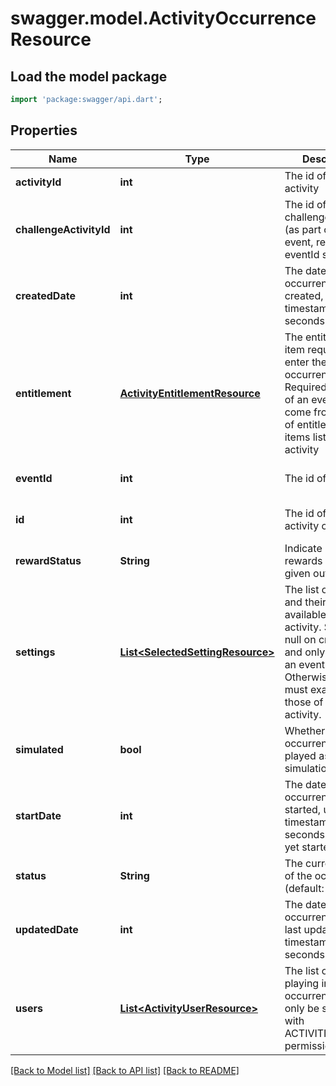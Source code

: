# swagger.model.ActivityOccurrenceResource

## Load the model package
```dart
import 'package:swagger/api.dart';
```

## Properties
Name | Type | Description | Notes
------------ | ------------- | ------------- | -------------
**activityId** | **int** | The id of the activity | [default to null]
**challengeActivityId** | **int** | The id of the challenge activity (as part of the event, required if eventId set) | [optional] [default to null]
**createdDate** | **int** | The date this occurrence was created, unix timestamp in seconds | [optional] [default to null]
**entitlement** | [**ActivityEntitlementResource**](ActivityEntitlementResource.md) | The entitlement item required to enter the occurrence. Required if not part of an event. Must come from the set of entitlement items listed in the activity | [optional] [default to null]
**eventId** | **int** | The id of the event | [optional] [default to null]
**id** | **int** | The id of the activity occurrence | [optional] [default to null]
**rewardStatus** | **String** | Indicate if the rewards have been given out already | [optional] [default to null]
**settings** | [**List&lt;SelectedSettingResource&gt;**](SelectedSettingResource.md) | The list of settings and their options available for this activity. Should be null on create if and only if part of an event. Otherwise, the set must exactly match those of the activity. | [optional] [default to []]
**simulated** | **bool** | Whether this occurrence will be played as a simulation. | [optional] [default to null]
**startDate** | **int** | The date this occurrence was started, unix timestamp in seconds. null if not yet started | [optional] [default to null]
**status** | **String** | The current status of the occurrence (default: OPEN) | [optional] [default to null]
**updatedDate** | **int** | The date this occurrence was last updated, unix timestamp in seconds | [optional] [default to null]
**users** | [**List&lt;ActivityUserResource&gt;**](ActivityUserResource.md) | The list of users playing in this occurrence. Can only be set directly with ACTIVITIES_ADMIN permission | [optional] [default to []]

[[Back to Model list]](../README.md#documentation-for-models) [[Back to API list]](../README.md#documentation-for-api-endpoints) [[Back to README]](../README.md)


